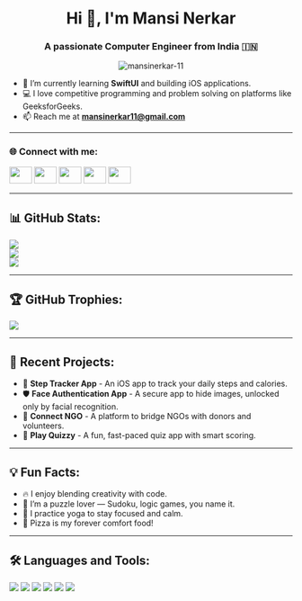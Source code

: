 <h1 align="center">Hi 👋, I'm Mansi Nerkar</h1>
<h3 align="center">A passionate Computer Engineer from India 🇮🇳</h3>

<p align="center">
  <img src="https://komarev.com/ghpvc/?username=mansinerkar-11&label=Profile%20views&color=0e75b6&style=flat" alt="mansinerkar-11" />
</p>

- 🌱 I’m currently learning **SwiftUI** and building iOS applications.  
- 💻 I love competitive programming and problem solving on platforms like GeeksforGeeks.  
- 📫 Reach me at **mansinerkar11@gmail.com**  

---

### 🌐 Connect with me:
<p align="left">
  <a href="https://twitter.com/mansi_nerkar_11" target="blank"><img src="https://raw.githubusercontent.com/rahuldkjain/github-profile-readme-generator/master/src/images/icons/Social/twitter.svg" height="30" width="40" /></a>
  <a href="https://www.linkedin.com/in/mansi-nerkar" target="blank"><img src="https://raw.githubusercontent.com/rahuldkjain/github-profile-readme-generator/master/src/images/icons/Social/linked-in-alt.svg" height="30" width="40" /></a>
  <a href="https://instagram.com/mansi_nerkar_11" target="blank"><img src="https://raw.githubusercontent.com/rahuldkjain/github-profile-readme-generator/master/src/images/icons/Social/instagram.svg" height="30" width="40" /></a>
  <a href="https://www.codechef.com/users/mansinerkar11" target="blank"><img src="https://cdn.jsdelivr.net/npm/simple-icons@3.1.0/icons/codechef.svg" height="30" width="40" /></a>
  <a href="https://auth.geeksforgeeks.org/user/mansinerkar" target="blank"><img src="https://raw.githubusercontent.com/rahuldkjain/github-profile-readme-generator/master/src/images/icons/Social/geeks-for-geeks.svg" height="30" width="40" /></a>
</p>

---

## 📊 GitHub Stats:
![](https://github-readme-stats.vercel.app/api?username=mansinerkar-11&theme=gotham&hide_border=true&include_all_commits=true&count_private=true)<br/>
![](https://github-readme-streak-stats.herokuapp.com/?user=mansinerkar-11&theme=gotham&hide_border=true)<br/>
![](https://github-readme-stats.vercel.app/api/top-langs/?username=mansinerkar-11&theme=gotham&hide_border=true&layout=compact)

---

## 🏆 GitHub Trophies:
![](https://github-profile-trophy.vercel.app/?username=mansinerkar-11&theme=matrix&no-frame=false&no-bg=false&margin-w=4)

---

## 📱 Recent Projects:
- 👣 **Step Tracker App** - An iOS app to track your daily steps and calories.
- 🛡️ **Face Authentication App** - A secure app to hide images, unlocked only by facial recognition.
- 📱 **Connect NGO** - A platform to bridge NGOs with donors and volunteers.
- 🧠 **Play Quizzy** - A fun, fast-paced quiz app with smart scoring.

---

## 💡 Fun Facts:
- 🔥 I enjoy blending creativity with code.
- 🧩 I’m a puzzle lover — Sudoku, logic games, you name it.
- 🧘 I practice yoga to stay focused and calm.
- 🍕 Pizza is my forever comfort food!

---

## 🛠️ Languages and Tools:
<p align="left">
  <img src="https://img.shields.io/badge/Swift-F54A2A?style=for-the-badge&logo=swift&logoColor=white" />
  <img src="https://img.shields.io/badge/Xcode-147EFB?style=for-the-badge&logo=xcode&logoColor=white" />
  <img src="https://img.shields.io/badge/Java-ED8B00?style=for-the-badge&logo=java&logoColor=white" />
  <img src="https://img.shields.io/badge/C++-00599C?style=for-the-badge&logo=c%2B%2B&logoColor=white" />
  <img src="https://img.shields.io/badge/VSCode-007ACC?style=for-the-badge&logo=visual-studio-code&logoColor=white" />
  <img src="https://img.shields.io/badge/GitHub-181717?style=for-the-badge&logo=github&logoColor=white" />
</p>
